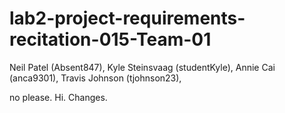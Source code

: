 # lab2-project-requirements-recitation-015-Team-01
Neil Patel (Absent847),
Kyle Steinsvaag (studentKyle),
Annie Cai (anca9301),
Travis Johnson (tjohnson23),

no please. Hi. Changes.
